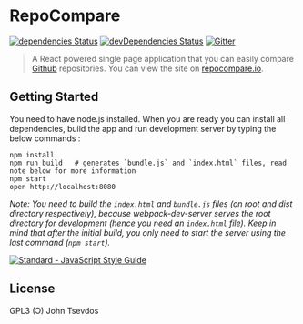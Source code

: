 # RepoCompare
[![dependencies Status](https://david-dm.org/tsevdos/repocompare/status.svg)](https://david-dm.org/tsevdos/repocompare)
[![devDependencies Status](https://david-dm.org/tsevdos/repocompare/dev-status.svg)](https://david-dm.org/tsevdos/repocompare?type=dev)
[![Gitter](https://img.shields.io/gitter/room/nwjs/nw.js.svg)](https://gitter.im/repocompare/Lobby)

> A React powered single page application that you can easily compare [Github](https://github.com) repositories. You can view the site on [repocompare.io](http://repocompare.io).

## Getting Started

You need to have node.js installed. When you are ready you can install all dependencies, build the app and run development server by typing the below commands :

```
npm install
npm run build   # generates `bundle.js` and `index.html` files, read note below for more information
npm start
open http://localhost:8080
```

*Note: You need to build the `index.html` and `bundle.js` files (on root and dist directory respectively), because webpack-dev-server serves the root directory for development (hence you need an `index.html` file). Keep in mind that after the initial build, you only need to start the server using the last command (`npm start`).*

[![Standard - JavaScript Style Guide](https://cdn.rawgit.com/feross/standard/master/badge.svg)](https://github.com/feross/standard)

## License

GPL3 (&#390;) John Tsevdos

